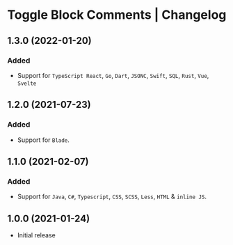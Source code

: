 # Toggle Block Comments | Changelog

## 1.3.0 (2022-01-20)

### Added

- Support for `TypeScript React`, `Go`, `Dart`, `JSONC`, `Swift`, `SQL`, `Rust`, `Vue`, `Svelte`

## 1.2.0 (2021-07-23)

### Added

- Support for `Blade`.

## 1.1.0 (2021-02-07)

### Added

- Support for `Java`, `C#`, `Typescript`, `CSS`, `SCSS`, `Less`, `HTML` & `inline JS`.

## 1.0.0 (2021-01-24)

- Initial release
